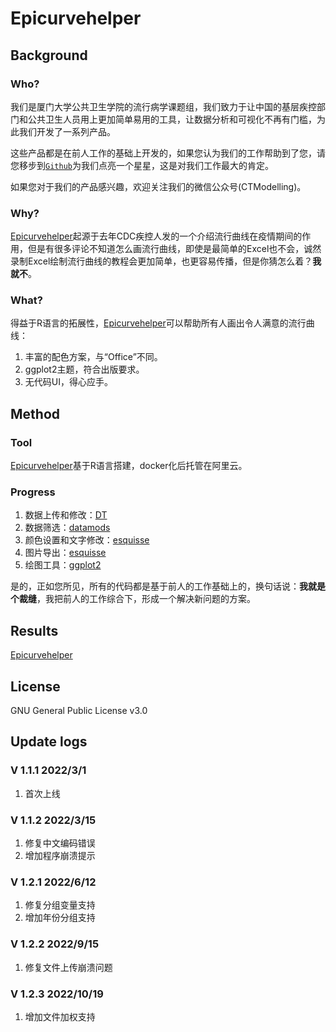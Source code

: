 # Epicurvehelper

## Background

### Who?

我们是厦门大学公共卫生学院的流行病学课题组，我们致力于让中国的基层疾控部门和公共卫生人员用上更加简单易用的工具，让数据分析和可视化不再有门槛，为此我们开发了一系列产品。

这些产品都是在前人工作的基础上开发的，如果您认为我们的工作帮助到了您，请您移步到[`Github`](https://github.com/xmusphlkg/epicurvehelper)为我们点亮一个星星，这是对我们工作最大的肯定。

如果您对于我们的产品感兴趣，欢迎关注我们的微信公众号(CTModelling)。

### Why?

[Epicurvehelper](https://github.com/xmusphlkg/epicurvehelper)起源于去年CDC疾控人发的一个介绍流行曲线在疫情期间的作用，但是有很多评论不知道怎么画流行曲线，即使是最简单的Excel也不会，诚然录制Excel绘制流行曲线的教程会更加简单，也更容易传播，但是你猜怎么着？**我就不**。

### What?

得益于R语言的拓展性，[Epicurvehelper](https://github.com/xmusphlkg/epicurvehelper)可以帮助所有人画出令人满意的流行曲线：

1. 丰富的配色方案，与“Office”不同。
2. ggplot2主题，符合出版要求。
3. 无代码UI，得心应手。

## Method

### Tool

[Epicurvehelper](https://github.com/xmusphlkg/epicurvehelper)基于R语言搭建，docker化后托管在阿里云。

### Progress

1. 数据上传和修改：[DT](https://github.com/rstudio/DT)
2. 数据筛选：[datamods](https://github.com/dreamRs/datamods)
3. 颜色设置和文字修改：[esquisse](https://github.com/dreamRs/esquisse)
4. 图片导出：[esquisse](https://github.com/dreamRs/esquisse)
5. 绘图工具：[ggplot2](https://github.com/tidyverse/ggplot2)

是的，正如您所见，所有的代码都是基于前人的工作基础上的，换句话说：**我就是个裁缝**，我把前人的工作综合下，形成一个解决新问题的方案。

## Results

[Epicurvehelper](https://github.com/xmusphlkg/epicurvehelper)

## License

GNU General Public License v3.0

## Update logs

### V 1.1.1  2022/3/1

1. 首次上线

### V 1.1.2 2022/3/15

1. 修复中文编码错误
2. 增加程序崩溃提示

### V 1.2.1 2022/6/12

1. 修复分组变量支持
2. 增加年份分组支持

### V 1.2.2 2022/9/15

1. 修复文件上传崩溃问题

### V 1.2.3 2022/10/19

1. 增加文件加权支持
